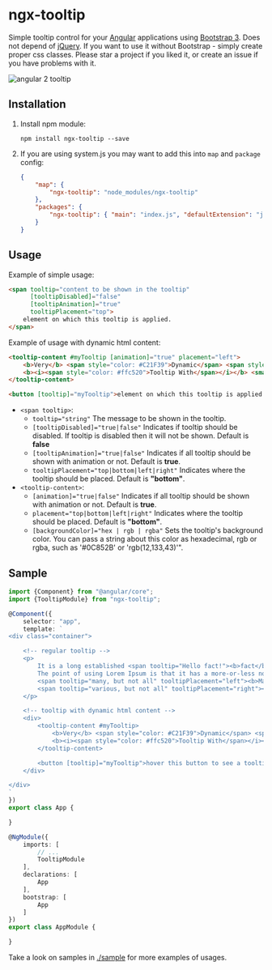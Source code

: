 # ngx-tooltip

Simple tooltip control for your [Angular](https://angular.io/) applications using [Bootstrap 3](http://getbootstrap.com/). Does not depend of [jQuery](https://jquery.com/).
If you want to use it without Bootstrap - simply create proper css classes. Please star a project if you liked it, or create an issue if you have problems with it.

![angular 2 tooltip](./resources/tooltip-example.png)

## Installation

1. Install npm module:

    `npm install ngx-tooltip --save`

2. If you are using system.js you may want to add this into `map` and `package` config:

    ```json
    {
        "map": {
            "ngx-tooltip": "node_modules/ngx-tooltip"
        },
        "packages": {
            "ngx-tooltip": { "main": "index.js", "defaultExtension": "js" }
        }
    }
    ```

## Usage

Example of simple usage:

```html
<span tooltip="content to be shown in the tooltip"
      [tooltipDisabled]="false"
      [tooltipAnimation]="true"
      tooltipPlacement="top">
    element on which this tooltip is applied.
</span>
```

Example of usage with dynamic html content:

```html
<tooltip-content #myTooltip [animation]="true" placement="left">
    <b>Very</b> <span style="color: #C21F39">Dynamic</span> <span style="color: #00b3ee">Reusable</span>
    <b><i><span style="color: #ffc520">Tooltip With</span></i></b> <small>Html support</small>.
</tooltip-content>

<button [tooltip]="myTooltip">element on which this tooltip is applied.</button>
```

* `<span tooltip>`:
    * `tooltip="string"` The message to be shown in the tooltip.
    * `[tooltipDisabled]="true|false"` Indicates if tooltip should be disabled. If tooltip is disabled then it will not be shown. Default is **false**
    * `[tooltipAnimation]="true|false"` Indicates if all tooltip should be shown with animation or not. Default is **true**.
    * `tooltipPlacement="top|bottom|left|right"` Indicates where the tooltip should be placed. Default is **"bottom"**.
* `<tooltip-content>`:
    * `[animation]="true|false"` Indicates if all tooltip should be shown with animation or not. Default is **true**.
    * `placement="top|bottom|left|right"` Indicates where the tooltip should be placed. Default is **"bottom"**.
    * `[backgroundColor]="hex | rgb | rgba"` Sets the tooltip's background color. You can pass a string about this color as hexadecimal, rgb or rgba, such as '#0C852B' or 'rgb(12,133,43)'".

## Sample

```typescript
import {Component} from "@angular/core";
import {TooltipModule} from "ngx-tooltip";

@Component({
    selector: "app",
    template: `
<div class="container">

    <!-- regular tooltip -->
    <p>
        It is a long established <span tooltip="Hello fact!"><b>fact</b></span> that a reader will be distracted by the readable content of a page when looking at its layout.
        The point of using Lorem Ipsum is that it has a more-or-less normal distribution of letters, as opposed to using 'Content here, content here', making it look like readable English.
        <span tooltip="many, but not all" tooltipPlacement="left"><b>Many desktop</b></span> publishing packages and web page editors now use Lorem Ipsum as their default model text, and a search for 'lorem ipsum' will uncover many web sites still in their infancy.
        <span tooltip="various, but not all" tooltipPlacement="right"><b>Various versions</b></span> have evolved over the years, sometimes by accident, <span tooltip="another hint" tooltipPlacement="top"><b>sometimes on purpose</b></span> (injected humour and the like)
    </p>

    <!-- tooltip with dynamic html content -->
    <div>
        <tooltip-content #myTooltip>
            <b>Very</b> <span style="color: #C21F39">Dynamic</span> <span style="color: #00b3ee">Reusable</span>
            <b><i><span style="color: #ffc520">Tooltip With</span></i></b> <small>Html support</small>.
        </tooltip-content>

        <button [tooltip]="myTooltip">hover this button to see a tooltip</button>
    </div>

</div>
`
})
export class App {

}

@NgModule({
    imports: [
        // ...
        TooltipModule
    ],
    declarations: [
        App
    ],
    bootstrap: [
        App
    ]
})
export class AppModule {

}
```

Take a look on samples in [./sample](https://github.com/pleerock/ngx-tooltip/tree/master/sample) for more examples of
usages.
